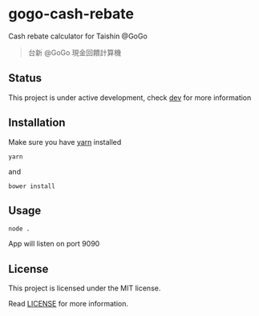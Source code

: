 # gogo-cash-rebate

Cash rebate calculator for Taishin @GoGo

> 台新 @GoGo 現金回饋計算機

## Status

This project is under active development, check [dev](https://github.com/osk2/gogo-cash-rebate/tree/dev) for more information

## Installation

Make sure you have [yarn](https://yarnpkg.com/) installed

```shell
yarn
```

and 

```shell
bower install
```

## Usage

```shell
node .
```

App will listen on port 9090

## License

This project is licensed under the MIT license.

Read [LICENSE](LICENSE) for more information.
